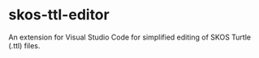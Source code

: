 # skos-ttl-editor
An extension for Visual Studio Code for simplified editing of SKOS Turtle (.ttl) files.
